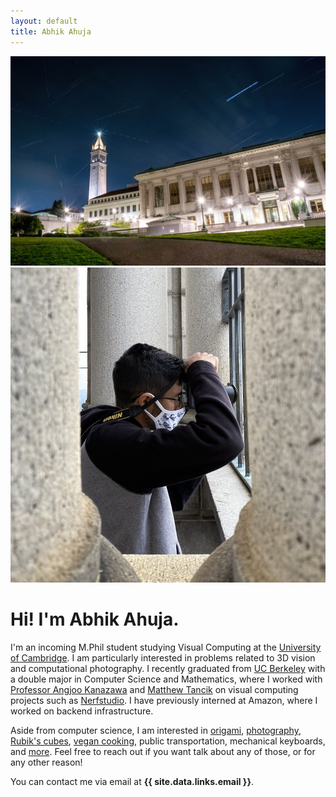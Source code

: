```yaml
---
layout: default
title: Abhik Ahuja
---
```

<link rel="stylesheet" href="/assets/css/home.css">
 <div class="banner">
  <img src="/assets/images/photography/00_starry_campanile.jpg" class="banner-pic"/>
 </div>
 <div class="row">
  <div class="left">
   <div class="center">
    <img src="/assets/images/me_taking_photo.jpg" class="profile-pic"/>
   </div>
  </div>

  <div class="right" markdown="1">
   <h1 class="title">Hi! I'm <span class="accent">Abhik Ahuja</span>.</h1>

   I'm an incoming M.Phil student studying Visual Computing at the [University of Cambridge](https://www.cst.cam.ac.uk/). I am particularly interested in problems related to 3D vision and computational photography. I recently graduated from [UC Berkeley](https://cs.berkeley.edu/) with a double major in Computer Science and Mathematics, where I worked with [Professor Angjoo Kanazawa](https://people.eecs.berkeley.edu/~kanazawa/) and [Matthew Tancik](https://matthewtancik.com) on visual computing projects such as [Nerfstudio](https://nerf.studio). I have previously interned at Amazon, where I worked on backend infrastructure.

   Aside from computer science, I am interested in [origami](/origami), [photography](/photography), [Rubik's cubes](https://www.worldcubeassociation.org/persons/2015AHUJ01), [vegan cooking](https://instagram.com/oatmilktofu), public transportation, mechanical keyboards, and [more](/other). Feel free to reach out if you want talk about any of those, or for any other reason!

   You can contact me via email at 
   <span class="accent bold">**{{ site.data.links.email }}**</span>.
  </div>
 </div>
